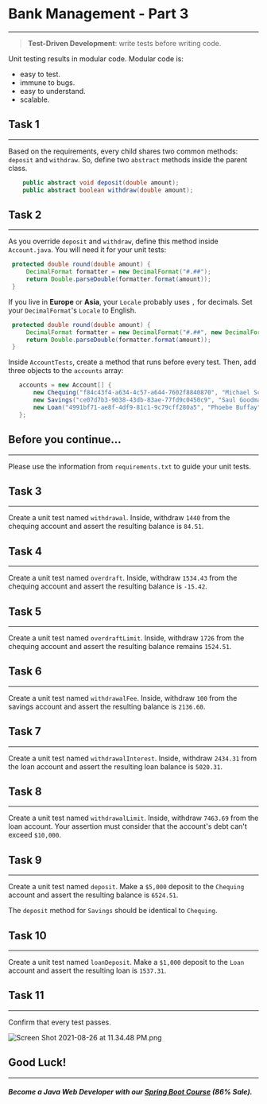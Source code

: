 # Bank Management - Part 3
----

> **Test-Driven Development**: write tests before writing code. 

Unit testing results in modular code. Modular code is:

-   easy to test.
-   immune to bugs.
-   easy to understand.
-   scalable.

## Task 1
------
Based on the requirements, every child shares two common methods: `deposit` and `withdraw`. So, define two `abstract` methods inside the parent class. 

```java
    public abstract void deposit(double amount);
    public abstract boolean withdraw(double amount);
```

## Task 2
------
As you override `deposit` and `withdraw`, define this method inside `Account.java`. You will need it for your unit tests:

```java
 protected double round(double amount) {
     DecimalFormat formatter = new DecimalFormat("#.##");
     return Double.parseDouble(formatter.format(amount));
 }
```

If you live in **Europe** or **Asia**, your `Locale` probably uses `,` for decimals. Set your `DecimalFormat`'s `Locale` to English. 

```java
 protected double round(double amount) {
     DecimalFormat formatter = new DecimalFormat("#.##", new DecimalFormatSymbols(Locale.ENGLISH));
     return Double.parseDouble(formatter.format(amount));
 }
```

Inside `AccountTests`, create a method that runs before every test. Then, add three objects to the `accounts` array:


```java
   accounts = new Account[] {
       new Chequing("f84c43f4-a634-4c57-a644-7602f8840870", "Michael Scott", 1524.51),
       new Savings("ce07d7b3-9038-43db-83ae-77fd9c0450c9", "Saul Goodman", 2241.60),
       new Loan("4991bf71-ae8f-4df9-81c1-9c79cff280a5", "Phoebe Buffay", 2537.31)
   };
```
## Before you continue...
---
Please use the information from `requirements.txt` to guide your unit tests.

## Task 3
------
Create a unit test named `withdrawal`. Inside, withdraw 
`1440` from the chequing account and assert the resulting balance is `84.51`.

## Task 4
------
Create a unit test named `overdraft`. Inside, withdraw 
`1534.43` from the chequing account and assert the resulting balance is `-15.42`.

## Task 5
------
Create a unit test named `overdraftLimit`. Inside, withdraw 
`1726` from the chequing account and assert the resulting balance remains `1524.51`.

## Task 6
------
Create a unit test named `withdrawalFee`. Inside, withdraw 
`100` from the savings account and assert the resulting balance is `2136.60`.

## Task 7
------
Create a unit test named `withdrawalInterest`. Inside, withdraw 
`2434.31` from the loan account and assert the resulting loan balance is `5020.31`.

## Task 8
------
Create a unit test named `withdrawalLimit`. Inside, withdraw 
`7463.69` from the loan account. Your assertion must consider that the account's debt can't exceed `$10,000`.

## Task 9
------
Create a unit test named `deposit`. Make a `$5,000` deposit to  the `Chequing` account and assert the resulting balance is `6524.51`. 

The `deposit` method for `Savings` should be identical to `Chequing`.


## Task 10
------
Create a unit test named `loanDeposit`. Make a `$1,000` deposit to the `Loan` account and assert the resulting loan is `1537.31`.

## Task 11
-----
Confirm that every test passes. 

![Screen Shot 2021-08-26 at 11.34.48 PM.png](https://firebasestorage.googleapis.com/v0/b/learnthepart-75aed.appspot.com/o/images%2F09caa973-2e40-4f45-9796-556c46030cee?alt=media&token=7327929b-b421-41b1-90aa-ca1dc7381833)

## Good Luck!
--------
##### Become a Java Web Developer with our [Spring Boot Course](https://udemy-redirect-app.herokuapp.com/spring) (86% Sale).